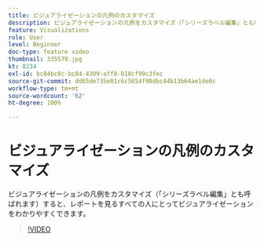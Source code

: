 ```yaml
---
title: ビジュアライゼーションの凡例のカスタマイズ
description: ビジュアライゼーションの凡例をカスタマイズ（「シリーズラベル編集」とも呼ばれます）すると、レポートを見るすべての人にとってビジュアライゼーションをわかりやすくできます。
feature: Visualizations
role: User
level: Beginner
doc-type: feature video
thumbnail: 335579.jpg
kt: 8234
exl-id: bc84bc8c-bc84-4309-aff8-018cf99c3fec
source-git-commit: dd65de735e01c6c5654f98dbc44b13b64ae1de0c
workflow-type: tm+mt
source-wordcount: '62'
ht-degree: 100%

---
```


# ビジュアライゼーションの凡例のカスタマイズ

ビジュアライゼーションの凡例をカスタマイズ（「シリーズラベル編集」とも呼ばれます）すると、レポートを見るすべての人にとってビジュアライゼーションをわかりやすくできます。

>[!VIDEO](https://video.tv.adobe.com/v/335579/?quality=12&learn=on)

